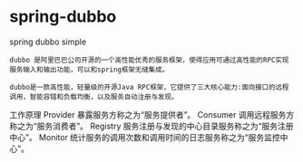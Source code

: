 # spring-dubbo

spring dubbo simple

	dubbo 是阿里巴巴公司开源的一个高性能优秀的服务框架，使得应用可通过高性能的RPC实现服务输入和输出功能，可以和spring框架无缝集成。
	
	dubbo是一款高性能，轻量级的开源Java RPC框架，它提供了三大核心能力:面向接口的远程调用，智能容错和负载均衡，以及服务自动注册与发现。
	
工作原理
	Provider
		暴露服务方称之为“服务提供者”。
	Consumer
		调用远程服务方称之为“服务消费者”。
	Registry
		服务注册与发现的中心目录服务称之为“服务注册中心”。
	Monitor
		统计服务的调用次数和调用时间的日志服务称之为“服务监控中心”。